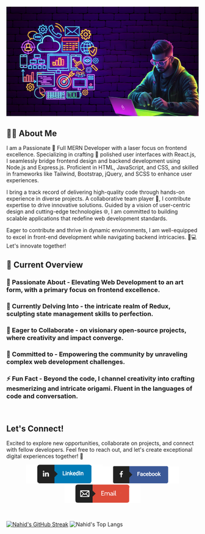 ![banner](https://github.com/Nahid4306053/Nahid4306053/blob/main/banner.png)

## 👨‍💻  About Me
I am a Passionate 🚀 Full MERN Developer with a laser focus on frontend excellence. Specializing in crafting 🎨 polished user interfaces with React.js, I seamlessly bridge frontend design and backend development using Node.js and Express.js. Proficient in HTML, JavaScript, and CSS, and skilled in frameworks like Tailwind, Bootstrap, jQuery, and SCSS to enhance user experiences.

I bring a track record of delivering high-quality code through hands-on experience in diverse projects. A collaborative team player 🤝, I contribute expertise to drive innovative solutions. Guided by a vision of user-centric design and cutting-edge technologies 🌐, I am committed to building scalable applications that redefine web development standards.

Eager to contribute and thrive in dynamic environments, I am well-equipped to excel in front-end development while navigating backend intricacies. 🚀💻 Let's innovate together!

## 👀 Current Overview

### 🔭 Passionate About - Elevating Web Development to an art form, with a primary focus on frontend excellence.
### 🌱 Currently Delving Into - the intricate realm of Redux, sculpting state management skills to perfection.
### 👯 Eager to Collaborate - on visionary open-source projects, where creativity and impact converge.
### 🤔 Committed to - Empowering the community by unraveling complex web development challenges.
### ⚡ Fun Fact - Beyond the code, I channel creativity into crafting mesmerizing and intricate origami. Fluent in the languages of code and conversation.

<br />

## Let's Connect!

Excited to explore new opportunities, collaborate on projects, and connect with fellow developers. Feel free to reach out, and let's create exceptional digital experiences together! 🚀
<br />

[<p  align="center"><img width="200" src="https://github.com/Nahid4306053/Nahid4306053/blob/main/social%20icons/linkidin.png">](https://www.linkedin.com/in/nahid-hasan-dev360/)[<img width="200" src="https://github.com/Nahid4306053/Nahid4306053/blob/main/social%20icons/facebook.png">](https://www.facebook.com/profile.php?id=100094107382390)[<img  width="200" src="https://github.com/Nahid4306053/Nahid4306053/blob/main/social%20icons/email.png"> </p>](mailto:nahid.hasan.dev360@gmail.com)

<br />

[![Nahid's GitHub Streak](https://github-readme-streak-stats.herokuapp.com?user=Nahid4306053&theme=tokyonight&date_format=M%20j%5B%2C%20Y%5D)](https://git.io/streak-stats)
![Nahid's Top Langs](https://github-readme-stats.vercel.app/api/top-langs/?username=Nahid4306053&card_width=400&theme=tokyonight&layout=compact&langs_count=10)